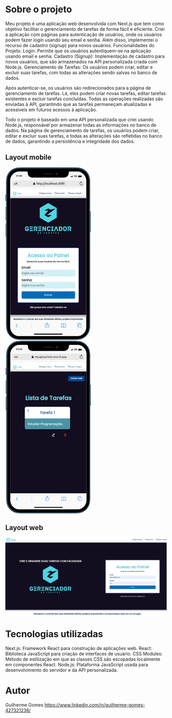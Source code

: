 
# Sobre o projeto
Meu projeto é uma aplicação web desenvolvida com Next.js que tem como objetivo facilitar o gerenciamento de tarefas de forma fácil e eficiente. Criei a aplicação com páginas para autenticação de usuários, onde os usuários podem fazer login usando seu email e senha. Além disso, implementei o recurso de cadastro (signup) para novos usuários.
Funcionalidades do Projeto:
Login: Permite que os usuários autentiquem-se na aplicação usando email e senha.
Cadastro (Signup): Implementação de cadastro para novos usuários, que são armazenados na API personalizada criada com Node.js.
Gerenciamento de Tarefas: Os usuários podem criar, editar e excluir suas tarefas, com todas as alterações sendo salvas no banco de dados.

Após autenticar-se, os usuários são redirecionados para a página de gerenciamento de tarefas. Lá, eles podem criar novas tarefas, editar tarefas existentes e excluir tarefas concluídas. Todas as operações realizadas são enviadas à API, garantindo que as tarefas permaneçam atualizadas e acessíveis em futuros acessos à aplicação.

Todo o projeto é baseado em uma API personalizada que criei usando Node.js, responsável por armazenar todas as informações no banco de dados. Na página de gerenciamento de tarefas, os usuários podem criar, editar e excluir suas tarefas, e todas as alterações são refletidas no banco de dados, garantindo a persistência e integridade dos dados.

## Layout mobile
![Mobile 1](public/mobileHome.png) ![Mobile 2](public/mobile.png) 
## Layout web
![Web 1](public/home.png)

# Tecnologias utilizadas
Next.js: Framework React para construção de aplicações web.
React: Biblioteca JavaScript para criação de interfaces de usuário.
CSS Modules: Método de estilização em que as classes CSS são escopadas localmente em componentes React.
Node.js: Plataforma JavaScript usada para desenvolvimento do servidor e da API personalizada.

# Autor
Guilherme Gomes
https://www.linkedin.com/in/guilherme-gomes-427321238/
